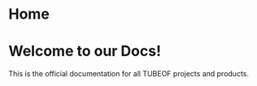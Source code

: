 # Home

# Welcome to our Docs!

This is the official documentation for all TUBEOF projects and products.
